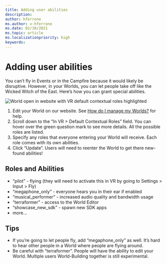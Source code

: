```yaml
---
title: Adding user abilities
description: 
author: hferrone
ms.author: v-hferrone
ms.date: 02/10/2021
ms.topic: article
ms.localizationpriority: high
keywords: 
---
```


# Adding user abilities

You can’t fly in Events or in the Campfire because it would likely be disruptive. However, in your Worlds, you can let people take off like the Wicked Witch of the East. Here’s how you can grant special abilities.

![World open in website with VR default contextual roles highlighted]()

1. Edit your World on our website. See [How do I manage my Worlds?](managing-worlds.md) for help.
2. Scroll down to the “In VR > Default Contextual Roles” field. You can hover over the green question mark to see more details. All the possible roles are listed.
3. Specify any roles that everyone entering your World will receive. Each role comes with its own abilities.
4. Click “Update”. Users will need to reenter the World to get there new-found abilities!

## Roles and Abilities

* “pilot” - flying (they will need to activate this in VR by going to Settings > Input > Fly)
* “megaphone_only” - everyone hears you in their ear if enabled
* “musical_performer” - increased audio quality and bandwidth usage
* “terraformer” - access to the World Editor
* “showcase_new_sdk” - spawn new SDK apps
* more…

## Tips

* If you’re going to let people fly, add “megaphone_only” as well. It’s hard to hear other people in a World where people are flying around.
* Be careful with “terraformer”. People will have the ability to edit your World. Multiple users World-Building together is still experimental.